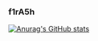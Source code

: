 ### f1rA5h

[![Anurag's GitHub stats](https://github-readme-stats.vercel.app/api?username=f1rA5h)](https://github.com/anuraghazra/github-readme-stats)



<!--
**f1rA5h/f1rA5h** is a ✨ _special_ ✨ repository because its `README.md` (this file) appears on your GitHub profile.

Here are some ideas to get you started:

- 🔭 I’m currently working on ...
- 🌱 I’m currently learning ...
- 👯 I’m looking to collaborate on ...
- 🤔 I’m looking for help with ...
- 💬 Ask me about ...
- 📫 How to reach me: ...
- 😄 Pronouns: ...
- ⚡ Fun fact: ...
-->
